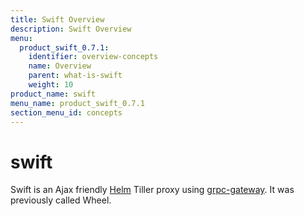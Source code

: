 ```yaml
---
title: Swift Overview
description: Swift Overview
menu:
  product_swift_0.7.1:
    identifier: overview-concepts
    name: Overview
    parent: what-is-swift
    weight: 10
product_name: swift
menu_name: product_swift_0.7.1
section_menu_id: concepts
---
```


# swift
Swift is an Ajax friendly [Helm](https://github.com/kubernetes/helm) Tiller proxy using [grpc-gateway](https://github.com/grpc-ecosystem/grpc-gateway). It was previously called Wheel.